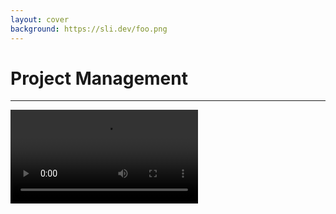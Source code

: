 ```yaml
---
layout: cover
background: https://sli.dev/foo.png
---
```


# Project Management

---

<video autoplay looped controls v-if="$slidev.nav.currentPage === 10">
  <source src="/github-starwars.mkv" type="video/mp4">
</video>
